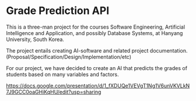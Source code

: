 # Grade Prediction API

This is a three-man project for the courses Software Engineering, Artificial Intelligence and Application, and possibly Database Systems, at Hanyang University, South Korea.

The project entails creating AI-software and related project documentation. (Proposal/Specification/Design/Implementation/etc)

For our project, we have decided to create an AI that predicts the grades of students based on many variables and factors.

https://docs.google.com/presentation/d/1_fXDUQe1VEVgT1Ng1V6unVKVLkN7J9GCC0oaGHiKqHU/edit?usp=sharing




